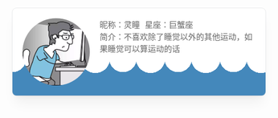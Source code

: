 <div style="border-radius: 8px;box-shadow: rgb(255, 255, 255) 0px 0px 0px 0px, rgba(51, 65, 85, 0.1) 0px 0px 0px 1px, rgba(0, 0, 0, 0.05) 0px 20px 25px -5px, rgba(0, 0, 0, 0.05) 0px 8px 10px -6px;display: flex;gap: 20px;padding: 20px;background: linear-gradient(#ffffff 50%, rgba(255,255,255,0) 0) 0 0,radial-gradient(circle closest-side, #FFFFFF 53%, rgba(255,255,255,0) 0) 0 0,radial-gradient(circle closest-side, #FFFFFF 50%, rgba(255,255,255,0) 0) 55px 0 #48B;background-size: 110px 200px;background-repeat: repeat-x;">
    <div>
        <img title="" src="./assets/avatar-linzp.png" alt="" width="200" style="border-radius: 50%;margin: 0 auto;display: block;">
    </div>
    <div style="font-size: 16px;color:#666;">
        <div style="display: flex;gap: 10px;">
            <span>昵称：灵瞳</span><span>星座：巨蟹座</span>
        </div>
        <div>简介：不喜欢除了睡觉以外的其他运动，如果睡觉可以算运动的话</div>
    </div>
</div>


